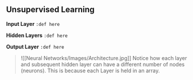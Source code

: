 ## **Unsupervised Learning**

**Input Layer**
`:def here`

**Hidden Layers**
`:def here`

**Output Layer**
`:def here`

>![[Neural Networks/Images/Architecture.jpg]]
Notice how each layer and subsequent hidden layer can have a different number of nodes (neurons). This is because each Layer is held in an array.